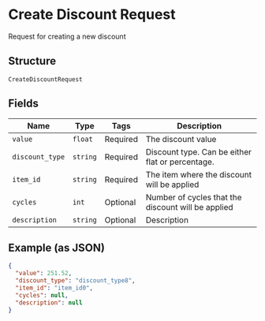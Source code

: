 
# Create Discount Request

Request for creating a new discount

## Structure

`CreateDiscountRequest`

## Fields

| Name | Type | Tags | Description |
|  --- | --- | --- | --- |
| `value` | `float` | Required | The discount value |
| `discount_type` | `string` | Required | Discount type. Can be either flat or percentage. |
| `item_id` | `string` | Required | The item where the discount will be applied |
| `cycles` | `int` | Optional | Number of cycles that the discount will be applied |
| `description` | `string` | Optional | Description |

## Example (as JSON)

```json
{
  "value": 251.52,
  "discount_type": "discount_type8",
  "item_id": "item_id0",
  "cycles": null,
  "description": null
}
```

